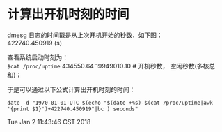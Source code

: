 # 计算出开机时刻的时间

dmesg 日志的时间戳是从上次开机开始的秒数，如下图：   
422740.450919 (s)   

查看系统启动时刻为：     
```$cat /proc/uptime```
434550.64 19949010.10  # 开机秒数， 空闲秒数(多核总和)；   


于是可以通过以下公式计算出开机时刻的时间：   
```
date -d "1970-01-01 UTC $(echo "$(date +%s)-$(cat /proc/uptime|awk '{print $1}')+422740.450919"|bc ) seconds"
```
Tue Jan 2 11:43:46 CST 2018
